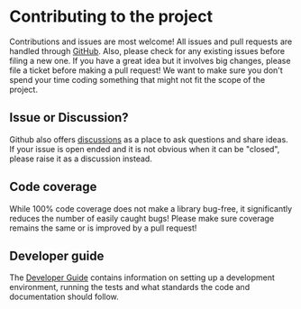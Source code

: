 # Contributing to the project

Contributions and issues are most welcome! All issues and pull requests
are handled through
[GitHub](https://github.com/DiamondLightSource/blueapi/issues). Also,
please check for any existing issues before filing a new one. If you
have a great idea but it involves big changes, please file a ticket
before making a pull request! We want to make sure you don't spend your
time coding something that might not fit the scope of the project.

## Issue or Discussion?

Github also offers
[discussions](https://github.com/DiamondLightSource/blueapi/discussions)
as a place to ask questions and share ideas. If your issue is open ended
and it is not obvious when it can be "closed", please raise it as a
discussion instead.

## Code coverage

While 100% code coverage does not make a library bug-free, it
significantly reduces the number of easily caught bugs! Please make sure
coverage remains the same or is improved by a pull request!

## Developer guide

The [Developer
Guide](https://DiamondLightSource.github.io/blueapi/main/developer/how-to/contribute.html)
contains information on setting up a development environment, running
the tests and what standards the code and documentation should follow.
